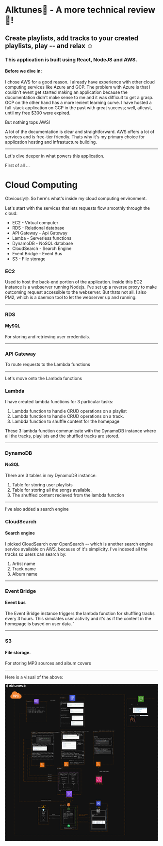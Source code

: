 # Alktunes🎵 - A more technical review 🤖!

## Create playlists, add tracks to your created playlists, play -- and relax ☺

### This application is built using React, NodeJS and AWS. 


#### Before we dive in:

I chose AWS for a good reason. I already have experience with other cloud computing services like Azure and GCP. 
The problem with Azure is that I couldn't event get started making an application because the documentation didn't make sense to me and it was difficult
to get a grasp. GCP on the other hand has a more lenient learning curve. I have hosted a full-stack application on GCP in the past with great success; well, atleast, until my free $300 were expired.

But nothing tops AWS!

A lot of the documentation is clear and straightforward. AWS offers a lot of services and is free-tier friendly.
Thats why it's my primary choice for application hosting and infrastucture building. 

----

Let's dive deeper in what powers this application.

First of all ... 

# Cloud Computing

Obviously🙄. So here's what's inside my cloud computing environment.

Let's start with the services that lets requests flow smoothly through the cloud: 

- EC2 - Virtual computer
- RDS - Relational database
- API Gateway - Api Gateway 
- Lamba - Serverless functions
- DynamoDB - NoSQL database
- CloudSearch - Search Engine
- Event Bridge - Event Bus
- S3 - File storage

### EC2 
 Used to host the back-end portion of the application. Inside this EC2 instance is a webserver running Nodejs.
 I've set up a reverse proxy to make outcoming request accessible to the webserver.
 But thats not all. I also PM2, which is a daemon tool to let the webserver up and running. 
 
 ---
 
### RDS
 #### MySQL

For storing and retrieving user credentials.
 
 ---
 
### API Gateway 

To route requests to the Lambda functions
 
--- 
 
Let's move onto the Lambda functions 

### Lambda 
  I have created lambda functions for 3 particular tasks: 
   1. Lambda function to handle CRUD operations on a playlist
   2. Lambda function to handle CRUD operations on a track.
   3. Lambda function to shuffle content for the homepage
   
These 3 lambda function communicate with the DynamoDB instance where all the tracks, playlists and the shuffled
tracks are stored. 

---
### DynamoDB 

#### NoSQL

There are 3 tables in my DynamoDB instance: 
 1. Table for storing user playlists 
 2. Table for storing all the songs available. 
 3. The shuffled content recieved from the lambda function 

---

I've also added a search engine 

### CloudSearch

#### Search engine  

I picked CloudSearch over OpenSearch -- which is another search engine service available on AWS, because of it's
simplicity. I've indexed all the tracks so users can search by: 
 1. Artist name
 2. Track name
 3. Album name

---

### Event Bridge
 #### Event bus
 
 The Event Bridge instance triggers the lambda function for shuffling tracks every 3 hours. This simulates user activity and it's as if the content in the homepage is based on user data. '
 
 ---
 
 ### S3 
 #### File storage. 
 
 For storing MP3 sources and album covers

---

Here is a visual of the above: 




![alt text](https://raw.githubusercontent.com/dcnxx1/alktunes_server/main/infrastrucutre/alktunes_infrastructure.png "Link to visual")
 


 
